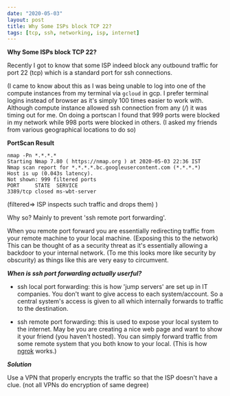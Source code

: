 ```yaml
---
date: "2020-05-03"
layout: post
title: Why Some ISPs block TCP 22? 
tags: [tcp, ssh, networking, isp, internet]
---
```


**Why Some ISPs block TCP 22?**

Recently I got to know that some ISP indeed block any outbound traffic for port 22 (tcp) which is a standard port for ssh connections. 

(I came to know about this as I was being unable to log into one of the compute instances from my terminal via ``gcloud`` in gcp. I prefer terminal logins instead of browser as it's simply 100 times easier to work with. Although compute instance allowed ssh connection from any (*/*) it was timing out for me. On doing a portscan I found that 999 ports were blocked in my network while 998 ports were blocked in others. (I asked my friends from various geographical locations to do so)



**PortScan Result**
```
nmap -Pn *.*.*.* 
Starting Nmap 7.80 ( https://nmap.org ) at 2020-05-03 22:36 IST
Nmap scan report for *.*.*.*.bc.googleusercontent.com (*.*.*.*)
Host is up (0.043s latency).
Not shown: 999 filtered ports
PORT     STATE  SERVICE
3389/tcp closed ms-wbt-server
```
(filtered=> ISP inspects such traffic and drops them)
)

Why so?
Mainly to prevent 'ssh remote port forwarding'.

When you remote port forward you are essentially redirecting traffic from your remote machine to your local machine. (Exposing this to the network) This can be thought of as a security threat as it's essentially allowing a backdoor to your internal network. (To me this looks more like security  by obscurity) as things like this are very easy to circumvent.

***When is ssh port forwarding actually userful?***

- ssh local port forwarding: this is how 'jump servers' are set up in IT companies. You don't want to give access to each system/account. So a central system's access is given to all which internally forwards to traffic to the destination.

- ssh remote port forwarding: this is used to expose your local system to the internet. May be you are creating a nice web page and want to show it your friend (you haven't hosted). You can simply forward traffic from some remote system that you both know to your local. (This is how [ngrok](http://www.sudipbhandari.wtf/ngrok/) works.)


***Solution***

Use a VPN that properly encrypts the traffic so that the ISP doesn't have a clue. (not all VPNs do encryption of same degree)









